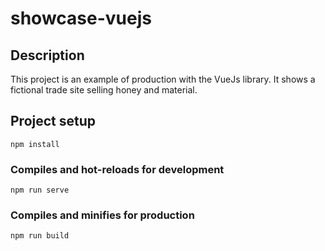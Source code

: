 # showcase-vuejs

## Description
This project is an example of production with the VueJs library. It shows a fictional trade site selling honey and material.

## Project setup
```
npm install
```

### Compiles and hot-reloads for development
```
npm run serve
```

### Compiles and minifies for production
```
npm run build
```